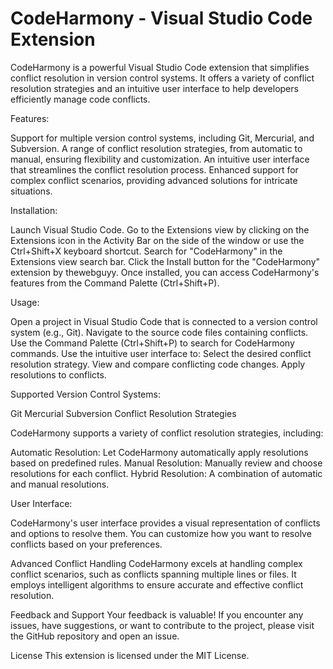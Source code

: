 # CodeHarmony - Visual Studio Code Extension

CodeHarmony is a powerful Visual Studio Code extension that simplifies conflict resolution in version control systems. It offers a variety of conflict resolution strategies and an intuitive user interface to help developers efficiently manage code conflicts.


Features:

Support for multiple version control systems, including Git, Mercurial, and Subversion.
A range of conflict resolution strategies, from automatic to manual, ensuring flexibility and customization.
An intuitive user interface that streamlines the conflict resolution process.
Enhanced support for complex conflict scenarios, providing advanced solutions for intricate situations.


Installation:


Launch Visual Studio Code.
Go to the Extensions view by clicking on the Extensions icon in the Activity Bar on the side of the window or use the Ctrl+Shift+X keyboard shortcut.
Search for "CodeHarmony" in the Extensions view search bar.
Click the Install button for the "CodeHarmony" extension by thewebguyy.
Once installed, you can access CodeHarmony's features from the Command Palette (Ctrl+Shift+P).


Usage:


Open a project in Visual Studio Code that is connected to a version control system (e.g., Git).
Navigate to the source code files containing conflicts.
Use the Command Palette (Ctrl+Shift+P) to search for CodeHarmony commands.
Use the intuitive user interface to:
Select the desired conflict resolution strategy.
View and compare conflicting code changes.
Apply resolutions to conflicts.


Supported Version Control Systems:


Git
Mercurial
Subversion
Conflict Resolution Strategies


CodeHarmony supports a variety of conflict resolution strategies, including:

Automatic Resolution: Let CodeHarmony automatically apply resolutions based on predefined rules.
Manual Resolution: Manually review and choose resolutions for each conflict.
Hybrid Resolution: A combination of automatic and manual resolutions.


User Interface:


CodeHarmony's user interface provides a visual representation of conflicts and options to resolve them. You can customize how you want to resolve conflicts based on your preferences.

Advanced Conflict Handling
CodeHarmony excels at handling complex conflict scenarios, such as conflicts spanning multiple lines or files. It employs intelligent algorithms to ensure accurate and effective conflict resolution.

Feedback and Support
Your feedback is valuable! If you encounter any issues, have suggestions, or want to contribute to the project, please visit the GitHub repository and open an issue.

License
This extension is licensed under the MIT License.
